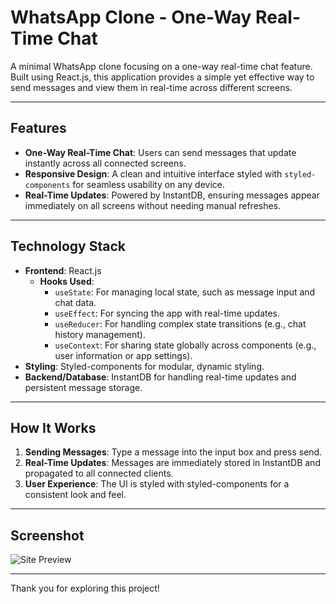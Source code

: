 # WhatsApp Clone - One-Way Real-Time Chat

A minimal WhatsApp clone focusing on a one-way real-time chat feature. Built using React.js, this application provides a simple yet effective way to send messages and view them in real-time across different screens.

---

## Features

- **One-Way Real-Time Chat**: Users can send messages that update instantly across all connected screens.
- **Responsive Design**: A clean and intuitive interface styled with `styled-components` for seamless usability on any device.
- **Real-Time Updates**: Powered by InstantDB, ensuring messages appear immediately on all screens without needing manual refreshes.

---

## Technology Stack

- **Frontend**: React.js
  - **Hooks Used**:
    - `useState`: For managing local state, such as message input and chat data.
    - `useEffect`: For syncing the app with real-time updates.
    - `useReducer`: For handling complex state transitions (e.g., chat history management).
    - `useContext`: For sharing state globally across components (e.g., user information or app settings).
- **Styling**: Styled-components for modular, dynamic styling.
- **Backend/Database**: InstantDB for handling real-time updates and persistent message storage.

---

## How It Works

1. **Sending Messages**: Type a message into the input box and press send.
2. **Real-Time Updates**: Messages are immediately stored in InstantDB and propagated to all connected clients.
3. **User Experience**: The UI is styled with styled-components for a consistent look and feel.

---

## Screenshot

![Site Preview]((https://i.ibb.co/kMxJpt2/Screenshot-2024-12-25-180607.png))

---

Thank you for exploring this project!

